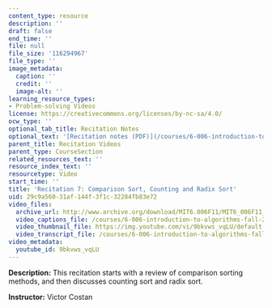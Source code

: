 ```yaml
---
content_type: resource
description: ''
draft: false
end_time: ''
file: null
file_size: '116294967'
file_type: ''
image_metadata:
  caption: ''
  credit: ''
  image-alt: ''
learning_resource_types:
- Problem-solving Videos
license: https://creativecommons.org/licenses/by-nc-sa/4.0/
ocw_type: ''
optional_tab_title: Recitation Notes
optional_text: '[Recitation notes (PDF)](/courses/6-006-introduction-to-algorithms-fall-2011/resources/mit6_006f11_rec07)'
parent_title: Recitation Videos
parent_type: CourseSection
related_resources_text: ''
resource_index_text: ''
resourcetype: Video
start_time: ''
title: 'Recitation 7: Comparison Sort, Counting and Radix Sort'
uid: 29c9a560-31af-144f-3f1c-32284fb83e72
video_files:
  archive_url: http://www.archive.org/download/MIT6.006F11/MIT6_006F11_rec07_300k.mp4
  video_captions_file: /courses/6-006-introduction-to-algorithms-fall-2011/504fe3b1371b58cc8d86bc25630c37da_9bkvws_vqLU.vtt
  video_thumbnail_file: https://img.youtube.com/vi/9bkvws_vqLU/default.jpg
  video_transcript_file: /courses/6-006-introduction-to-algorithms-fall-2011/74f5d8d3fe94a3a5399c7edcc876d368_9bkvws_vqLU.pdf
video_metadata:
  youtube_id: 9bkvws_vqLU
---
```

**Description:** This recitation starts with a review of comparison sorting methods, and then discusses counting sort and radix sort.

**Instructor:** Victor Costan